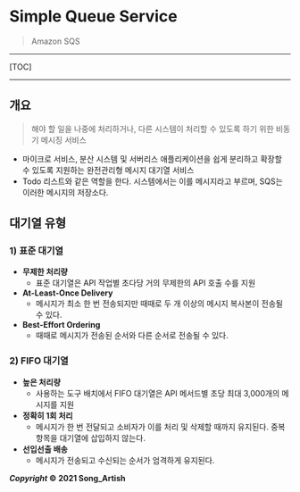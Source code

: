 # Simple Queue Service

> Amazon SQS

---

[TOC]

---



## 개요

> 해야 할 일을 나중에 처리하거나, 다른 시스템이 처리할 수 있도록 하기 위한 비동기 메시징 서비스

- 마이크로 서비스, 분산 시스템 및 서버리스 애플리케이션을 쉽게 분리하고 확장할 수 있도록 지원하는 완전관리형 메시지 대기열 서비스
- Todo 리스트와 같은 역할을 한다. 시스템에서는 이를 메시지라고 부르며, SQS는 이러한 메시지의 저장소다.



## 대기열 유형

### 1) 표준 대기열

- **무제한 처리량**
  - 표준 대기열은 API 작업별 초다당 거의 무제한의 API 호출 수를 지원
- **At-Least-Once Delivery**
  - 메시지가 최소 한 번 전송되지만 때때로 두 개 이상의 메시지 복사본이 전송될 수 있다.
- **Best-Effort Ordering**
  - 때때로 메시지가 전송된 순서와 다른 순서로 전송될 수 있다.

### 2) FIFO 대기열

- **높은 처리량**
  - 사용하는 도구 배치에서 FIFO 대기열은 API 메서드별 초당 최대 3,000개의 메시지를 지원
- **정확히 1회 처리**
  - 메시지가 한 번 전달되고 소비자가 이를 처리 및 삭제할 때까지 유지된다. 중복 항목을 대기열에 삽입하지 않는다.
- **선입선출 배송**
  - 메시지가 전송되고 수신되는 순서가 엄격하게 유지된다.



***Copyright* © 2021 Song_Artish**